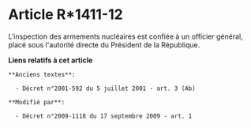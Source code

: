 # Article R*1411-12

L'inspection des armements nucléaires est confiée à un officier général, placé sous l'autorité directe du Président de la
République.

**Liens relatifs à cet article**

	**Anciens textes**:

	  - Décret n°2001-592 du 5 juillet 2001 - art. 3 (Ab)

	**Modifié par**:

	  - Décret n°2009-1118 du 17 septembre 2009 - art. 1
